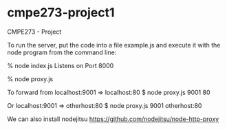 cmpe273-project1
================

CMPE273 - Project 

To run the server, put the code into a file example.js and execute it with the node program from the command line:

% node index.js
Listens on Port 8000

% node proxy.js <from> <to> <timeout-in-seconds>

To forward from localhost:9001 => localhost:80
$ node proxy.js 9001 80

Or localhost:9001 => otherhost:80
$ node proxy.js 9001 otherhost:80

We can also install nodejitsu
https://github.com/nodejitsu/node-http-proxy

